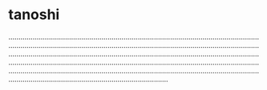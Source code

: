# tanoshi

...........................................................................................................................................................................................................................................................................................................................................................................................................................................................................................................................................................................................................................................................................................................................